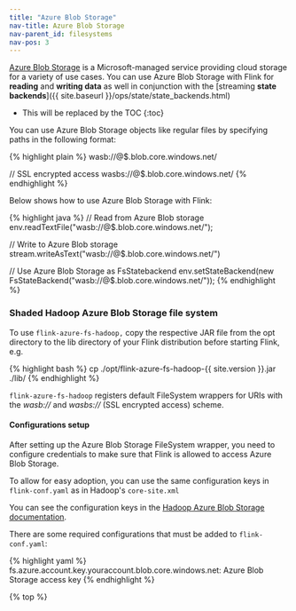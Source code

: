 ```yaml
---
title: "Azure Blob Storage"
nav-title: Azure Blob Storage
nav-parent_id: filesystems
nav-pos: 3
---
```

<!--
Licensed to the Apache Software Foundation (ASF) under one
or more contributor license agreements.  See the NOTICE file
distributed with this work for additional information
regarding copyright ownership.  The ASF licenses this file
to you under the Apache License, Version 2.0 (the
"License"); you may not use this file except in compliance
with the License.  You may obtain a copy of the License at

  http://www.apache.org/licenses/LICENSE-2.0

Unless required by applicable law or agreed to in writing,
software distributed under the License is distributed on an
"AS IS" BASIS, WITHOUT WARRANTIES OR CONDITIONS OF ANY
KIND, either express or implied.  See the License for the
specific language governing permissions and limitations
under the License.
-->

[Azure Blob Storage](https://docs.microsoft.com/en-us/azure/storage/) is a Microsoft-managed service providing cloud storage for a variety of use cases.
You can use Azure Blob Storage with Flink for **reading** and **writing data** as well in conjunction with the [streaming **state backends**]({{ site.baseurl }}/ops/state/state_backends.html)  

* This will be replaced by the TOC
{:toc}

You can use Azure Blob Storage objects like regular files by specifying paths in the following format:

{% highlight plain %}
wasb://<your-container>@$<your-azure-account>.blob.core.windows.net/<object-path>

// SSL encrypted access
wasbs://<your-container>@$<your-azure-account>.blob.core.windows.net/<object-path>
{% endhighlight %}

Below shows how to use Azure Blob Storage with Flink:

{% highlight java %}
// Read from Azure Blob storage
env.readTextFile("wasb://<your-container>@$<your-azure-account>.blob.core.windows.net/<object-path>");

// Write to Azure Blob storage
stream.writeAsText("wasb://<your-container>@$<your-azure-account>.blob.core.windows.net/<object-path>")

// Use Azure Blob Storage as FsStatebackend
env.setStateBackend(new FsStateBackend("wasb://<your-container>@$<your-azure-account>.blob.core.windows.net/<object-path>"));
{% endhighlight %}

### Shaded Hadoop Azure Blob Storage file system 

To use `flink-azure-fs-hadoop,` copy the respective JAR file from the opt directory to the lib directory of your Flink distribution before starting Flink, e.g.

{% highlight bash %}
cp ./opt/flink-azure-fs-hadoop-{{ site.version }}.jar ./lib/
{% endhighlight %}

`flink-azure-fs-hadoop` registers default FileSystem wrappers for URIs with the *wasb://* and *wasbs://* (SSL encrypted access) scheme.

#### Configurations setup
After setting up the Azure Blob Storage FileSystem wrapper, you need to configure credentials to make sure that Flink is allowed to access Azure Blob Storage.

To allow for easy adoption, you can use the same configuration keys in `flink-conf.yaml` as in Hadoop's `core-site.xml`

You can see the configuration keys in the [Hadoop Azure Blob Storage documentation](https://hadoop.apache.org/docs/current/hadoop-azure/index.html#Configuring_Credentials).

There are some required configurations that must be added to `flink-conf.yaml`:

{% highlight yaml %}
fs.azure.account.key.youraccount.blob.core.windows.net: Azure Blob Storage access key
{% endhighlight %}

{% top %} 
